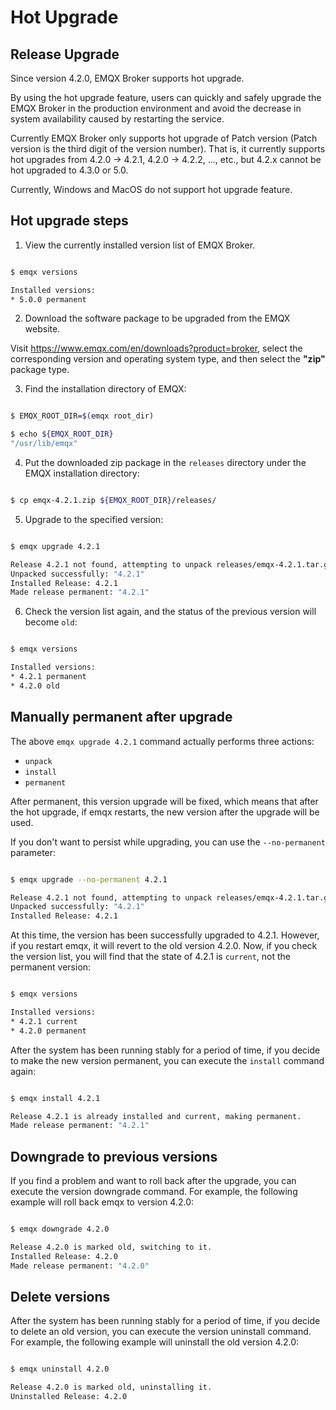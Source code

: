 # Hot Upgrade

## Release Upgrade

Since version 4.2.0, EMQX Broker supports hot upgrade.

By using the hot upgrade feature, users can quickly and safely upgrade the EMQX Broker in the production environment and avoid the decrease in system availability caused by restarting the service.

Currently EMQX Broker only supports hot upgrade of Patch version (Patch version is the third digit of the version number).
That is, it currently supports hot upgrades from 4.2.0 -> 4.2.1, 4.2.0 -> 4.2.2, ..., etc., but 4.2.x cannot be hot upgraded to 4.3.0 or 5.0.

Currently, Windows and MacOS do not support hot upgrade feature.

## Hot upgrade steps

1. View the currently installed version list of EMQX Broker.

```bash

$ emqx versions

Installed versions:
* 5.0.0	permanent
```

2. Download the software package to be upgraded from the EMQX website.

Visit https://www.emqx.com/en/downloads?product=broker, select the corresponding version and operating system type, and then select the **"zip"** package type.

3. Find the installation directory of EMQX:

```bash

$ EMQX_ROOT_DIR=$(emqx root_dir)

$ echo ${EMQX_ROOT_DIR}
"/usr/lib/emqx"

```

4. Put the downloaded zip package in the `releases` directory under the EMQX installation directory:

```bash

$ cp emqx-4.2.1.zip ${EMQX_ROOT_DIR}/releases/

```

5. Upgrade to the specified version:

```bash

$ emqx upgrade 4.2.1

Release 4.2.1 not found, attempting to unpack releases/emqx-4.2.1.tar.gz
Unpacked successfully: "4.2.1"
Installed Release: 4.2.1
Made release permanent: "4.2.1"
```

6. Check the version list again, and the status of the previous version will become `old`:

```bash

$ emqx versions

Installed versions:
* 4.2.1	permanent
* 4.2.0	old
```

## Manually permanent after upgrade

The above `emqx upgrade 4.2.1` command actually performs three actions:

- `unpack`
- `install`
- `permanent`

After permanent, this version upgrade will be fixed, which means that after the hot upgrade, if emqx restarts, the new version after the upgrade will be used.

If you don't want to persist while upgrading, you can use the `--no-permanent` parameter:

```bash

$ emqx upgrade --no-permanent 4.2.1

Release 4.2.1 not found, attempting to unpack releases/emqx-4.2.1.tar.gz
Unpacked successfully: "4.2.1"
Installed Release: 4.2.1

```

At this time, the version has been successfully upgraded to 4.2.1. However, if you restart emqx, it will revert to the old version 4.2.0.
Now, if you check the version list, you will find that the state of 4.2.1 is `current`, not the permanent version:

```bash

$ emqx versions

Installed versions:
* 4.2.1	current
* 4.2.0	permanent

```

After the system has been running stably for a period of time, if you decide to make the new version permanent, you can execute the `install` command again:

```bash

$ emqx install 4.2.1

Release 4.2.1 is already installed and current, making permanent.
Made release permanent: "4.2.1"

```

## Downgrade to previous versions

If you find a problem and want to roll back after the upgrade, you can execute the version downgrade command.
For example, the following example will roll back emqx to version 4.2.0:

```bash

$ emqx downgrade 4.2.0

Release 4.2.0 is marked old, switching to it.
Installed Release: 4.2.0
Made release permanent: "4.2.0"

```

## Delete versions

After the system has been running stably for a period of time, if you decide to delete an old version, you can execute the version uninstall command.
For example, the following example will uninstall the old version 4.2.0:

```bash

$ emqx uninstall 4.2.0

Release 4.2.0 is marked old, uninstalling it.
Uninstalled Release: 4.2.0

```
